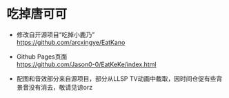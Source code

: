 # 吃掉唐可可

* 修改自开源项目“吃掉小鹿乃”   
https://github.com/arcxingye/EatKano
* Github Pages页面  
https://github.com/Jason0-0/EatKeKe/index.html

* 配图和音效部分来自源项目，部分从LLSP TV动画中截取，因时间仓促有些背景音没有消去，敬请见谅orz